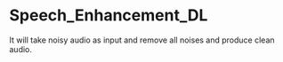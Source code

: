 # Speech_Enhancement_DL
It will take noisy audio as input and remove all noises and produce clean audio.
